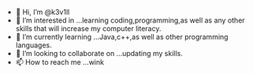 - 👋 Hi, I’m @k3v1ll
- 👀 I’m interested in ...learning coding,programming,as well as any other skills that will increase my computer literacy. 
- 🌱 I’m currently learning ...Java,c++,as well as other programming languages. 
- 💞️ I’m looking to collaborate on ...updating my skills. 
- 📫 How to reach me ...wink

<!---
k3v1ll/k3v1ll is a ✨ special ✨ repository because its `README.md` (this file) appears on your GitHub profile.
You can click the Preview link to take a look at your changes.
--->
